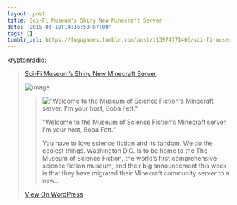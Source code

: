 ```yaml
---
layout: post
title: Sci-Fi Museum's Shiny New Minecraft Server
date: '2015-03-18T14:36:50-07:00'
tags: []
tumblr_url: https://fugugames.tumblr.com/post/113974771466/sci-fi-museums-shiny-new-minecraft-server
---
```

[kryptonradio](http://kryptonradio.tumblr.com/post/113973140580/sci-fi-museums-shiny-new-minecraft-server):

> [Sci-Fi Museum’s Shiny New Minecraft&nbsp;Server](http://kryptonradio.com/2015/03/18/sci-fi-museums-shiny-new-minecraft-server/)
> 
> ![image](http://kryptonradio.com/wp-content/uploads/2015/03/download-480x255.jpg)
> 
> > !["Welcome to the Museum of Science Fiction's Minecraft server. I'm your host, Boba Fett."](http://kryptonradio.com/wp-content/uploads/2015/03/download-480x255.jpg)
> > 
> > “Welcome to the Museum of Science Fiction’s Minecraft server. I’m your host, Boba Fett.”
> > 
> > You have to love science fiction and its fandom. We do the coolest things. Washington D.C. is to be home to the The Museum of Science Fiction, the world’s first comprehensive science fiction museum, and their big announcement this week is that they have migrated their Minecraft community server to a new…
> 
> [View On WordPress](http://kryptonradio.com/2015/03/18/sci-fi-museums-shiny-new-minecraft-server/)

